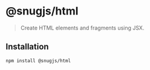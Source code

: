 # @snugjs/html

> Create HTML elements and fragments using JSX.

## Installation

```
npm install @snugjs/html
```
